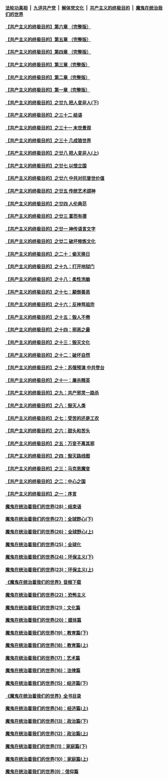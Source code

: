 

####  [法轮功真相](../../../../basic/blob/master/README.md?t=04240501) &nbsp;|&nbsp; [九评共产党](../../../../9ping.md/blob/master/README.md?t=04240501) &nbsp;|&nbsp; [解体党文化](../../../../jtdwh.md/blob/master/README.md?t=04240501)  &nbsp;|&nbsp; [共产主义的终极目的](../../../../gczydzjmd.md/blob/master/README.md?t=04240501) &nbsp;|&nbsp; [魔鬼在统治我们的世界](../../../../mgztzwmdsj.md/blob/master/README.md?t=04240501) 

#### [【共产主义的终极目的】第六章 （完整版）](../pages/nsc422/n11428913.md?t=04240501) 

#### [【共产主义的终极目的】第五章 （完整版）](../pages/nsc422/n11428912.md?t=04240501) 

#### [【共产主义的终极目的】第四章 （完整版）](../pages/nsc422/n11428907.md?t=04240501) 

#### [【共产主义的终极目的】第三章（完整版）](../pages/nsc422/n11428848.md?t=04240501) 

#### [【共产主义的终极目的】第二章（完整版）](../pages/nsc422/n11428831.md?t=04240501) 

#### [【共产主义的终极目的】第一章（完整版）](../pages/nsc422/n11417651.md?t=04240501) 

#### [【共产主义的终极目的】之廿九 把人变非人(下)](../pages/nsc422/n11344140.md?t=04240501) 

#### [【共产主义的终极目的】之三十二 结语](../pages/nsc422/n11360535.md?t=04240501) 

#### [【共产主义的终极目的】之三十一 末世景观](../pages/nsc422/n11351129.md?t=04240501) 

#### [【共产主义的终极目的】之三十 几成狼世界](../pages/nsc422/n11348280.md?t=04240501) 

#### [【共产主义的终极目的】之廿八 把人变非人(上)](../pages/nsc422/n11340492.md?t=04240501) 

#### [【共产主义的终极目的】之廿七 以恨立国](../pages/nsc422/n11336944.md?t=04240501) 

#### [【共产主义的终极目的】之廿六 中共对抗普世价值](../pages/nsc422/n11324785.md?t=04240501) 

#### [【共产主义的终极目的】之廿五 传统艺术颂神](../pages/nsc422/n11296396.md?t=04240501) 

#### [【共产主义的终极目的】之廿四 人伦典范](../pages/nsc422/n11296397.md?t=04240501) 

#### [【共产主义的终极目的】之廿三 富而有德](../pages/nsc422/n11283598.md?t=04240501) 

#### [【共产主义的终极目的】之廿一 神传语言文字](../pages/nsc422/n11263265.md?t=04240501) 

#### [【共产主义的终极目的】之廿二 破坏修炼文化](../pages/nsc422/n11245728.md?t=04240501) 

#### [【共产主义的终极目的】之二十：偷天换日](../pages/nsc422/n11238846.md?t=04240501) 

#### [【共产主义的终极目的】之十九：打开地狱门](../pages/nsc422/n11206376.md?t=04240501) 

#### [【共产主义的终极目的】之十八：柔性洗脑](../pages/nsc422/n11199994.md?t=04240501) 

#### [【共产主义的终极目的】之十七：颠倒善恶](../pages/nsc422/n11179782.md?t=04240501) 

#### [【共产主义的终极目的】之十六：反神骂祖宗](../pages/nsc422/n11166798.md?t=04240501) 

#### [【共产主义的终极目的】之十五：毁人不倦](../pages/nsc422/n11166792.md?t=04240501) 

#### [【共产主义的终极目的】之十四：邪恶之最](../pages/nsc422/n11150249.md?t=04240501) 

#### [【共产主义的终极目的】之十三：毁灭文化](../pages/nsc422/n11135227.md?t=04240501) 

#### [【共产主义的终极目的】之十二：破坏自然](../pages/nsc422/n11135214.md?t=04240501) 

#### [【共产主义的终极目的】之十：苏俄预演 中共登台](../pages/nsc422/n11118424.md?t=04240501) 

#### [【共产主义的终极目的】之十一：屠杀精英](../pages/nsc422/n11118442.md?t=04240501) 

#### [【共产主义的终极目的】之九：共产邪灵一路杀](../pages/nsc422/n11114139.md?t=04240501) 

#### [【共产主义的终极目的】之八：毁灭人类](../pages/nsc422/n11108503.md?t=04240501) 

#### [【共产主义的终极目的】之七：受苦的还是工农](../pages/nsc422/n11101809.md?t=04240501) 

#### [【共产主义的终极目的】之六：甜头和苦头](../pages/nsc422/n11096971.md?t=04240501) 

#### [【共产主义的终极目的】之五：万变不离其邪](../pages/nsc422/n11091285.md?t=04240501) 

#### [【共产主义的终极目的】之四：毁灭路线图](../pages/nsc422/n11086284.md?t=04240501) 

#### [【共产主义的终极目的】之三：马克思魔变](../pages/nsc422/n11061941.md?t=04240501) 

#### [【共产主义的终极目的】之二：中心之国](../pages/nsc422/n11047728.md?t=04240501) 

#### [【共产主义的终极目的】之一：序言](../pages/nsc422/n11086077.md?t=04240501) 

#### [魔鬼在统治着我们的世界(28)：结束语](../pages/nsc422/n10936246.md?t=04240501) 

#### [魔鬼在统治着我们的世界(27)：全球野心(下)](../pages/nsc422/n10928319.md?t=04240501) 

#### [魔鬼在统治着我们的世界(26)：全球野心(上)](../pages/nsc422/n10900318.md?t=04240501) 

#### [魔鬼在统治着我们的世界(25)：全球化](../pages/nsc422/n10788205.md?t=04240501) 

#### [魔鬼在统治着我们的世界(24)：环保主义(下)](../pages/nsc422/n10695307.md?t=04240501) 

#### [魔鬼在统治着我们的世界(23)：环保主义(上)](../pages/nsc422/n10688613.md?t=04240501) 

#### [《魔鬼在统治着我们的世界》音频下载](../pages/nsc422/n10635553.md?t=04240501) 

#### [魔鬼在统治着我们的世界(22)：恐怖主义](../pages/nsc422/n10614727.md?t=04240501) 

#### [魔鬼在统治着我们的世界(21)：文化篇](../pages/nsc422/n10597706.md?t=04240501) 

#### [魔鬼在统治着我们的世界(20)：媒体篇](../pages/nsc422/n10586579.md?t=04240501) 

#### [魔鬼在统治着我们的世界(19)：教育篇(下)](../pages/nsc422/n10564808.md?t=04240501) 

#### [魔鬼在统治着我们的世界(18)：教育篇(上)](../pages/nsc422/n10526970.md?t=04240501) 

#### [魔鬼在统治着我们的世界(17)：艺术篇](../pages/nsc422/n10499093.md?t=04240501) 

#### [魔鬼在统治着我们的世界(16)：法律篇](../pages/nsc422/n10485969.md?t=04240501) 

#### [魔鬼在统治着我们的世界(15)：经济篇(下)](../pages/nsc422/n10469975.md?t=04240501) 

#### [《魔鬼在统治着我们的世界》全书目录](../pages/nsc422/n10464261.md?t=04240501) 

#### [魔鬼在统治着我们的世界(14)：经济篇(上)](../pages/nsc422/n10457370.md?t=04240501) 

#### [魔鬼在统治着我们的世界(13)：政治篇(下)](../pages/nsc422/n10448270.md?t=04240501) 

#### [魔鬼在统治着我们的世界(12)：政治篇(上)](../pages/nsc422/n10444576.md?t=04240501) 

#### [魔鬼在统治着我们的世界(11)：家庭篇(下)](../pages/nsc422/n10440961.md?t=04240501) 

#### [魔鬼在统治着我们的世界(10)：家庭篇(上)](../pages/nsc422/n10435448.md?t=04240501) 

#### [魔鬼在统治着我们的世界(9)：信仰篇](../pages/nsc422/n10432159.md?t=04240501) 

